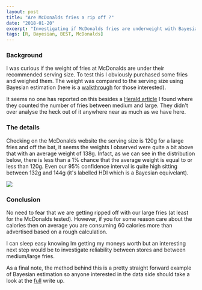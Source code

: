 ```yaml
---
layout: post
title: "Are McDonalds fries a rip off ?"
date: "2018-01-20"
excerpt: "Investigating if McDonalds fries are underweight with Bayesian estimation"
tags: [R, Bayesian, BEST, McDonalds]
---
```


### Background


I was curious if the weight of fries at McDonalds are under their recommended serving size. To test this I obviously purchased some fries and weighed them. The weight was compared to the serving size using Bayesian estimation (here is a [walkthrough](https://haututu.github.io/JBlog/mcdfries/) for those interested).

It seems no one has reported on this besides a [Herald article](http://www.nzherald.co.nz/food/news/article.cfm?c_id=206&objectid=10707888) I found where they counted the number of fries between medium and large. They didn't over analyse the heck out of it anywhere near as much as we have here.


### The details

Checking on the McDonalds website the serving size is 120g for a large fries and off the bat, it seems the weights I observed were quite a bit above that with an average weight of 138g. Infact, as we can see in the distribution below, there is less than a 1% chance that the average weight is equal to or less than 120g. Even our 95% confidence interval is quite high sitting between 132g and 144g (it's labelled HDI which is a Bayesian equivelant).

<img src="https://haututu.github.io/JBlog/blog/posteriorMu.png">


### Conclusion


No need to fear that we are getting ripped off with our large fries (at least for the McDonalds tested). However, if you for some reason care about the calories then on average you are consuming 60 calories more than advertised based on a rough calculation.

I can sleep easy knowing Im getting my moneys worth but an interesting next step would be to investigate reliability between stores and between medium/large fries.

As a final note, the method behind this is a pretty straight forward example of Bayesian estimation so anyone interested in the data side should take a look at the [full](https://haututu.github.io/JBlog/mcdfries/) write up.